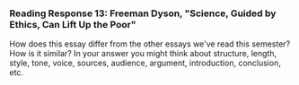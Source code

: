 ### Reading Response 13: Freeman Dyson, "Science, Guided by Ethics, Can Lift Up the Poor"

How does this essay differ from the other essays we've read this semester? How is it similar? In your answer you might think about
structure, length, style, tone, voice, sources, audience, argument, introduction, conclusion, etc. 

